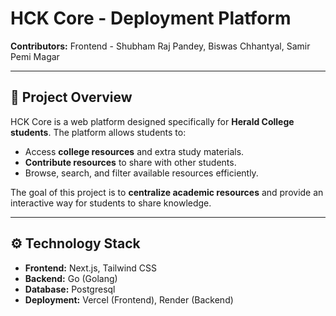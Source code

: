 # HCK Core - Deployment Platform

**Contributors:** Frontend - Shubham Raj Pandey, Biswas Chhantyal, Samir Pemi Magar

---

## 📌 Project Overview

HCK Core is a web platform designed specifically for **Herald College students**. The platform allows students to:

- Access **college resources** and extra study materials.
- **Contribute resources** to share with other students.
- Browse, search, and filter available resources efficiently.

The goal of this project is to **centralize academic resources** and provide an interactive way for students to share knowledge.

---

## ⚙️ Technology Stack

- **Frontend:** Next.js, Tailwind CSS
- **Backend:** Go (Golang)
- **Database:** Postgresql
- **Deployment:** Vercel (Frontend), Render (Backend)

